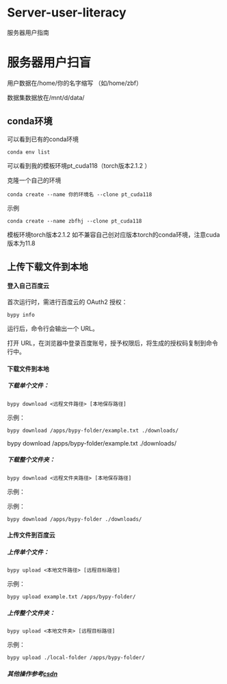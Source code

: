 # Server-user-literacy
服务器用户指南


# 服务器用户扫盲

用户数据在/home/你的名字缩写 （如/home/zbf）

数据集数据放在/mnt/d/data/

## conda环境

可以看到已有的conda环境

```
conda env list
```

可以看到我的模板环境pt_cuda118（torch版本2.1.2   ）

克隆一个自己的环境

```
conda create --name 你的环境名 --clone pt_cuda118
```

示例

```
conda create --name zbfhj --clone pt_cuda118
```

模板环境torch版本2.1.2   如不兼容自己创对应版本torch的conda环境，注意cuda版本为11.8



## 上传下载文件到本地

#### 登入自己百度云

首次运行时，需进行百度云的 OAuth2 授权：

```
bypy info
```

运行后，命令行会输出一个 URL。

打开 URL，在浏览器中登录百度账号，授予权限后，将生成的授权码复制到命令行中。


#### 下载文件到本地

##### 下载单个文件：

```
bypy download <远程文件路径> [本地保存路径]
```


示例：

```
bypy download /apps/bypy-folder/example.txt ./downloads/
```

bypy download /apps/bypy-folder/example.txt ./downloads/

##### 下载整个文件夹：

```
bypy download <远程文件夹路径> [本地保存路径]
```

示例：

示例：

```
bypy download /apps/bypy-folder ./downloads/
```

#### 上传文件到百度云

##### 上传单个文件：

```
bypy upload <本地文件路径> [远程目标路径]

```

示例：

```
bypy upload example.txt /apps/bypy-folder/
```

##### 上传整个文件夹：

```
bypy upload <本地文件夹> [远程目标路径]
```


示例：

```
bypy upload ./local-folder /apps/bypy-folder/
```

##### 其他操作参考[csdn](https://blog.csdn.net/m0_61565919/article/details/144958325)

